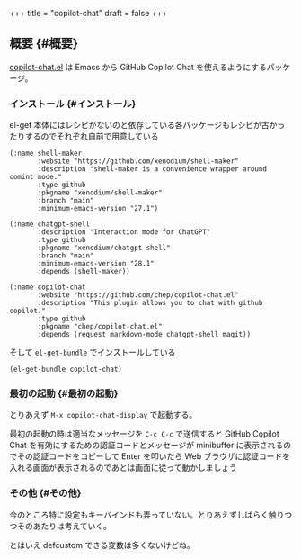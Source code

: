 +++
title = "copilot-chat"
draft = false
+++

## 概要 {#概要}

[copilot-chat.el](https://github.com/chep/copilot-chat.el) は Emacs から GitHub Copilot Chat を使えるようにするパッケージ。


### インストール {#インストール}

el-get 本体にはレシピがないのと依存している各パッケージもレシピが古かったりするのでそれぞれ自前で用意している

```emacs-lisp
(:name shell-maker
       :website "https://github.com/xenodium/shell-maker"
       :description "shell-maker is a convenience wrapper around comint mode."
       :type github
       :pkgname "xenodium/shell-maker"
       :branch "main"
       :minimum-emacs-version "27.1")
```

```emacs-lisp
(:name chatgpt-shell
       :description "Interaction mode for ChatGPT"
       :type github
       :pkgname "xenodium/chatgpt-shell"
       :branch "main"
       :minimum-emacs-version "28.1"
       :depends (shell-maker))
```

```emacs-lisp
(:name copilot-chat
       :website "https://github.com/chep/copilot-chat.el"
       :description "This plugin allows you to chat with github copilot."
       :type github
       :pkgname "chep/copilot-chat.el"
       :depends (request markdown-mode chatgpt-shell magit))
```

そして `el-get-bundle` でインストールしている

```emacs-lisp
(el-get-bundle copilot-chat)
```


### 最初の起動 {#最初の起動}

とりあえず `M-x copilot-chat-display` で起動する。

最初の起動の時は適当なメッセージを `C-c C-c` で送信すると
GitHub Copilot Chat を有効にするための認証コードとメッセージが minibuffer に表示されるのでその認証コードをコピーして Enter を叩いたら Web ブラウザに認証コードを入れる画面が表示されるのであとは画面に従って動かしましょう


### その他 {#その他}

今のところ特に設定もキーバインドも弄っていない。とりあえずしばらく触りつつそのあたりは考えていく。

とはいえ defcustom できる変数は多くないけどね。
